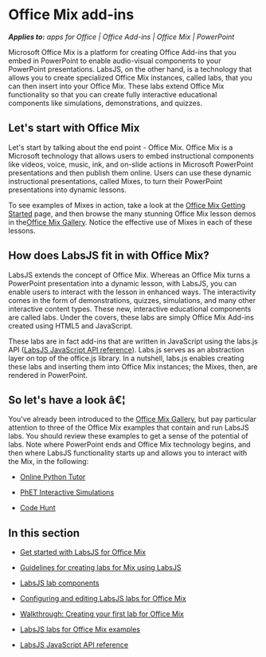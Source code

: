 
# Office Mix add-ins


 _**Applies to:** apps for Office | Office Add-ins | Office Mix | PowerPoint_

Microsoft Office Mix is a platform for creating Office Add-ins that you embed in PowerPoint to enable audio-visual components to your PowerPoint presentations. LabsJS, on the other hand, is a technology that allows you to create specialized Office Mix instances, called labs, that you can then insert into your Office Mix. These labs extend Office Mix functionality so that you can create fully interactive educational components like simulations, demonstrations, and quizzes.

## Let's start with Office Mix

Let's start by talking about the end point - Office Mix. Office Mix is a Microsoft technology that allows users to embed instructional components like videos, voice, music, ink, and on-slide actions in Microsoft PowerPoint presentations and then publish them online. Users can use these dynamic instructional presentations, called Mixes, to turn their PowerPoint presentations into dynamic lessons.

To see examples of Mixes in action, take a look at the [Office Mix Getting Started](https://mix.office.com/Home/GettingStarted) page, and then browse the many stunning Office Mix lesson demos in the[Office Mix Gallery](https://mix.office.com/Gallery). Notice the effective use of Mixes in each of these lessons.


## How does LabsJS fit in with Office Mix?

LabsJS extends the concept of Office Mix. Whereas an Office Mix turns a PowerPoint presentation into a dynamic lesson, with LabsJS, you can enable users to interact with the lesson in enhanced ways. The interactivity comes in the form of demonstrations, quizzes, simulations, and many other interactive content types. These new, interactive educational components are called labs. Under the covers, these labs are simply Office Mix Add-ins created using HTML5 and JavaScript.

These labs are in fact add-ins that are written in JavaScript using the labs.js API ([LabsJS JavaScript API reference](../powerpoint/office-mix/reference/labsjs-javascript-api-reference.md)). Labs.js serves as an abstraction layer on top of the office.js library. In a nutshell, labs.js enables creating these labs and inserting them into Office Mix instances; the Mixes, then, are rendered in PowerPoint.


## So let's have a look â€¦

You've already been introduced to the [Office Mix Gallery](https://mix.office.com/Gallery), but pay particular attention to three of the Office Mix examples that contain and run LabsJS labs. You should review these examples to get a sense of the potential of labs. Note where PowerPoint ends and Office Mix technology begins, and then where LabsJS functionality starts up and allows you to interact with the Mix, in the following:


- [Online Python Tutor](https://mix.office.com/watch/1tkuqw9i7m4jr)
    
- [PhET Interactive Simulations](https://mix.office.com/watch/obibkt80fj52)
    
- [Code Hunt](https://mix.office.com/watch/q4tnp5au9mbo)
    

## In this section


- [Get started with LabsJS for Office Mix](../powerpoint/office-mix/get-started-with-labsjs-for-office-mix.md)
    
- [Guidelines for creating labs for Mix using LabsJS](../powerpoint/office-mix/guidelines-for-creating-labs-for-mix-using-labsjs.md)
    
- [LabsJS lab components](../powerpoint/office-mix/labsjs-lab-components.md)
    
- [Configuring and editing LabsJS labs for Office Mix](../powerpoint/office-mix/configuring-and-editing-labsjs-labs-for-office-mix.md)
    
- [Walkthrough: Creating your first lab for Office Mix](../powerpoint/office-mix/walkthrough:-creating-your-first-lab-for-office-mix.md)
    
- [LabsJS labs for Office Mix examples](../powerpoint/office-mix/labsjs-labs-for-office-mix-examples.md)
    
- [LabsJS JavaScript API reference](../powerpoint/office-mix/reference/labsjs-javascript-api-reference.md)
    
